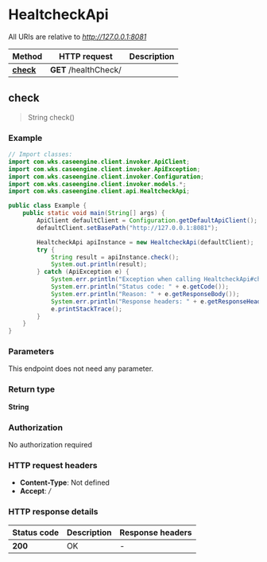 # HealtcheckApi

All URIs are relative to *http://127.0.0.1:8081*

| Method | HTTP request | Description |
|------------- | ------------- | -------------|
| [**check**](HealtcheckApi.md#check) | **GET** /healthCheck/ |  |



## check

> String check()



### Example

```java
// Import classes:
import com.wks.caseengine.client.invoker.ApiClient;
import com.wks.caseengine.client.invoker.ApiException;
import com.wks.caseengine.client.invoker.Configuration;
import com.wks.caseengine.client.invoker.models.*;
import com.wks.caseengine.client.api.HealtcheckApi;

public class Example {
    public static void main(String[] args) {
        ApiClient defaultClient = Configuration.getDefaultApiClient();
        defaultClient.setBasePath("http://127.0.0.1:8081");

        HealtcheckApi apiInstance = new HealtcheckApi(defaultClient);
        try {
            String result = apiInstance.check();
            System.out.println(result);
        } catch (ApiException e) {
            System.err.println("Exception when calling HealtcheckApi#check");
            System.err.println("Status code: " + e.getCode());
            System.err.println("Reason: " + e.getResponseBody());
            System.err.println("Response headers: " + e.getResponseHeaders());
            e.printStackTrace();
        }
    }
}
```

### Parameters

This endpoint does not need any parameter.

### Return type

**String**

### Authorization

No authorization required

### HTTP request headers

- **Content-Type**: Not defined
- **Accept**: */*


### HTTP response details
| Status code | Description | Response headers |
|-------------|-------------|------------------|
| **200** | OK |  -  |

